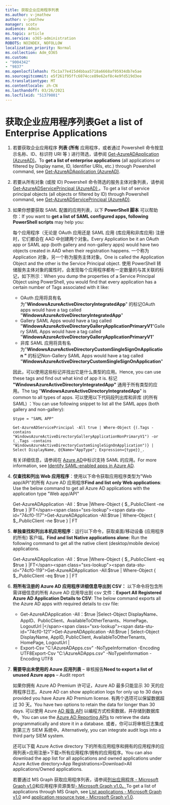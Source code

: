 ```yaml
---
title: 获取企业应用程序列表
ms.author: v-jmathew
author: v-jmathew
manager: scotv
audience: Admin
ms.topic: article
ms.service: o365-administration
ROBOTS: NOINDEX, NOFOLLOW
localization_priority: Normal
ms.collection: Adm_O365
ms.custom:
- "9004342"
- "9837"
ms.openlocfilehash: f5c1a77e415d4bbaa5718a6668af95934db7e5ae
ms.sourcegitcommit: e5f261f95ffc6074cce89e62ef8c4e9fd519d3ee
ms.translationtype: MT
ms.contentlocale: zh-CN
ms.lasthandoff: 03/26/2021
ms.locfileid: "51379801"
---
```

# <a name="get-a-list-of-enterprise-applications"></a><span data-ttu-id="74cf0-102">获取企业应用程序列表</span><span class="sxs-lookup"><span data-stu-id="74cf0-102">Get a list of Enterprise Applications</span></span>

1. <span data-ttu-id="74cf0-103">若要获取企业应用程序 **列表 (所有** 应用程序，或者通过 Powershell 命令按显示名称、ID、标识符 URI 等 ) 进行筛选，请参阅 [Get-AzureADApplication (AzureAD)](https://docs.microsoft.com/powershell/module/azuread/get-azureadapplication)。</span><span class="sxs-lookup"><span data-stu-id="74cf0-103">To **get a list of enterprise applications** (all applications or filtered by Display name, ID, Identifier URIs, etc.) through Powershell command, see [Get-AzureADApplication (AzureAD)](https://docs.microsoft.com/powershell/module/azuread/get-azureadapplication).</span></span>
2. <span data-ttu-id="74cf0-104">若要从所有对象 (或按 ID) Powershell 命令筛选的服务主体对象列表，请参阅 [Get-AzureADServicePrincipal (AzureAD) ](https://docs.microsoft.com/powershell/module/azuread/get-azureadserviceprincipal)。</span><span class="sxs-lookup"><span data-stu-id="74cf0-104">To get a list of service principal objects (all objects or filtered by ID) through Powershell command, see [Get-AzureADServicePrincipal (AzureAD)](https://docs.microsoft.com/powershell/module/azuread/get-azureadserviceprincipal).</span></span>
3. <span data-ttu-id="74cf0-105">如果你想要获取 SAML 配置的应用列表，以下 **PowerShell 脚本** 可以帮助你：</span><span class="sxs-lookup"><span data-stu-id="74cf0-105">If you want to **get a list of SAML configured apps, following PowerShell scripts** may help you:</span></span>

    <span data-ttu-id="74cf0-106">每个应用程序（无论是 OAuth 应用还是 SAML 应用 (库应用和非库应用) 注册时，它们都会在 AAD 中创建两个对象。</span><span class="sxs-lookup"><span data-stu-id="74cf0-106">Every Application be it an OAuth app or SAML app (both gallery and non-gallery apps) would have two objects created in AAD when their registration happens.</span></span> <span data-ttu-id="74cf0-107">一个称为 Application 对象，另一个称为服务主体对象。</span><span class="sxs-lookup"><span data-stu-id="74cf0-107">One is called the Application Object and the other is the Service Principal object.</span></span> <span data-ttu-id="74cf0-108">使用 PowerShell 转储服务主体对象的属性时，会发现每个应用程序都有一定数量的与其关联的标记，如下所示：</span><span class="sxs-lookup"><span data-stu-id="74cf0-108">When you dump the properties of a Service Principal Object using PowerShell, you would find that every application has a certain number of Tags associated with it like:</span></span>

    - <span data-ttu-id="74cf0-109">OAuth 应用将具有名为"**WindowsAzureActiveDirectoryIntegratedApp**" 的标记</span><span class="sxs-lookup"><span data-stu-id="74cf0-109">OAuth apps would have a tag called "**WindowsAzureActiveDirectoryIntegratedApp**"</span></span>
    - <span data-ttu-id="74cf0-110">Gallery SAML Apps would have a tag called "**WindowsAzureActiveDirectoryGalleryApplicationPrimaryV1**"</span><span class="sxs-lookup"><span data-stu-id="74cf0-110">Gallery SAML Apps would have a tag called "**WindowsAzureActiveDirectoryGalleryApplicationPrimaryV1**"</span></span>
    - <span data-ttu-id="74cf0-111">非库 SAML 应用将具有名为"**WindowsAzureActiveDirectoryCustomSingleSignOnApplication "** 的标记</span><span class="sxs-lookup"><span data-stu-id="74cf0-111">Non-Gallery SAML Apps would have a tag called "**WindowsAzureActiveDirectoryCustomSingleSignOnApplication**"</span></span>

    <span data-ttu-id="74cf0-112">因此，可以使用这些标记并找出它是什么类型的应用。</span><span class="sxs-lookup"><span data-stu-id="74cf0-112">Hence, you can use these tags and find out what kind of app it is.</span></span> <span data-ttu-id="74cf0-113">标记 **"WindowsAzureActiveDirectoryIntegratedApp"** 通用于所有类型的应用。</span><span class="sxs-lookup"><span data-stu-id="74cf0-113">The tag "**WindowsAzureActiveDirectoryIntegratedApp**" is common to all types of apps.</span></span> <span data-ttu-id="74cf0-114">可以使用以下代码段列出库和非库 (的所有 SAML) ：</span><span class="sxs-lookup"><span data-stu-id="74cf0-114">You can use following snippet to list all the SAML apps (both gallery and non-gallery):</span></span>

    `$type = "SAML APP"`

    `Get-AzureADServicePrincipal -All true | Where-Object {(.Tags -contains "WindowsAzureActiveDirectoryGalleryApplicationNonPrimaryV1") -or (_.Tags -contains "WindowsAzureActiveDirectoryCustomSingleSignOnApplication")} | Select DisplayName, @{Name="AppType"; Expression={type}}_.`

    <span data-ttu-id="74cf0-115">有关详细信息，请参阅在 [Azure AD](https://docs.microsoft.com/answers/questions/24259/identify-saml-enabled-apps-in-azure-ad.html)中标识支持 SAML 的应用。</span><span class="sxs-lookup"><span data-stu-id="74cf0-115">For more information, see [Identify SAML-enabled apps in Azure AD](https://docs.microsoft.com/answers/questions/24259/identify-saml-enabled-apps-in-azure-ad.html).</span></span>

4. <span data-ttu-id="74cf0-116">**仅查找和列出 Web 应用程序**：使用以下命令获取应用程序类型为"Web app/API"的所有 Azure AD 应用程序</span><span class="sxs-lookup"><span data-stu-id="74cf0-116">**Find and list only Web applications**: Use the below command to get all Azure AD applications with the application type "Web app/API"</span></span>

    <span data-ttu-id="74cf0-117">Get-AzureADApplication -All：$true |Where-Object { $_.PublicClient -ne $true } |FT</span><span class="sxs-lookup"><span data-stu-id="74cf0-117">Get-AzureADApplication -All:$true | Where-Object { $_.PublicClient -ne $true } | FT</span></span>
5. <span data-ttu-id="74cf0-118">**单独查找和列出本机应用程序**：运行以下命令，获取桌面/移动设备 (应用程序的所有) 客户端。</span><span class="sxs-lookup"><span data-stu-id="74cf0-118">**Find and list Native applications alone**: Run the following command to get all the native client (desktop/mobile device) applications.</span></span>

    <span data-ttu-id="74cf0-119">Get-AzureADApplication -All：$true |Where-Object { $_.PublicClient -eq $true } |FT</span><span class="sxs-lookup"><span data-stu-id="74cf0-119">Get-AzureADApplication -All:$true | Where-Object { $_.PublicClient -eq $true } | FT</span></span>
6. <span data-ttu-id="74cf0-120">**将所有注册的 Azure AD 应用程序详细信息导出到 CSV：** 以下命令将包含所需详细信息的所有 Azure AD 应用导出到 csv 文件：</span><span class="sxs-lookup"><span data-stu-id="74cf0-120">**Export All Registered Azure AD Application Details to CSV**: The below command exports all the Azure AD apps with required details to csv file:</span></span>

    - <span data-ttu-id="74cf0-121">Get-AzureADApplication -All：$true |Select-Object DisplayName、AppID、PublicClient、AvailableToOtherTenants、HomePage、LogoutUrl |</span><span class="sxs-lookup"><span data-stu-id="74cf0-121">Get-AzureADApplication -All:$true | Select-Object DisplayName, AppID, PublicClient, AvailableToOtherTenants, HomePage, LogoutUrl |</span></span>
    - <span data-ttu-id="74cf0-122">Export-Csv "C:\AzureADApps.csv" -NoTypeInformation -Encoding UTF8</span><span class="sxs-lookup"><span data-stu-id="74cf0-122">Export-Csv "C:\AzureADApps.csv" -NoTypeInformation -Encoding UTF8</span></span>

7. <span data-ttu-id="74cf0-123">**需要导出未使用的 Azure 应用列表** – 审核报告</span><span class="sxs-lookup"><span data-stu-id="74cf0-123">**Need to export a list of unused Azure apps** – Audit report</span></span>

    <span data-ttu-id="74cf0-124">如果你拥有 Azure AD Premium 许可证，Azure AD 最多只能显示 30 天的应用程序日志。</span><span class="sxs-lookup"><span data-stu-id="74cf0-124">Azure AD can show application logs for only up to 30 days provided you have Azure AD Premium license.</span></span>
    <span data-ttu-id="74cf0-125">有两个选项可以保留数据超过 30 天。</span><span class="sxs-lookup"><span data-stu-id="74cf0-125">You have two options to retain the data for longer than 30 days.</span></span> <span data-ttu-id="74cf0-126">可以使用 Azure [AD 报告 API](https://docs.microsoft.com/azure/active-directory/reports-monitoring/concept-reporting-api) 以编程方式检索数据，并存储到数据库中。</span><span class="sxs-lookup"><span data-stu-id="74cf0-126">You can use the [Azure AD Reporting APIs](https://docs.microsoft.com/azure/active-directory/reports-monitoring/concept-reporting-api) to retrieve the data programmatically and store it in a database.</span></span> <span data-ttu-id="74cf0-127">或者，你可以将审核日志集成到第三方 SIEM 系统中。</span><span class="sxs-lookup"><span data-stu-id="74cf0-127">Alternatively, you can integrate audit logs into a third party SIEM system.</span></span>

    <span data-ttu-id="74cf0-128">还可以下载 Azure Active directory 下的所有应用程序和拥有的应用程序的应用列表>应用注册>下载>所有应用程序/拥有的应用程序。</span><span class="sxs-lookup"><span data-stu-id="74cf0-128">You can also download the app list for all applications and owned applications under Azure Active directory>App Registrations>Download>All applications/Owned applications.</span></span>

    <span data-ttu-id="74cf0-129">若要通过 MS Graph 获取应用程序列表，请参阅[列出应用程序 - Microsoft Graph v1.0](https://docs.microsoft.com/graph/api/application-list)和应用程序资源类型[- Microsoft Graph v1.0。](https://docs.microsoft.com/graph/api/resources/application)</span><span class="sxs-lookup"><span data-stu-id="74cf0-129">To get a list of applications through MS Graph, see [List applications - Microsoft Graph v1.0](https://docs.microsoft.com/graph/api/application-list) and [application resource type - Microsoft Graph v1.0](https://docs.microsoft.com/graph/api/resources/application).</span></span>
